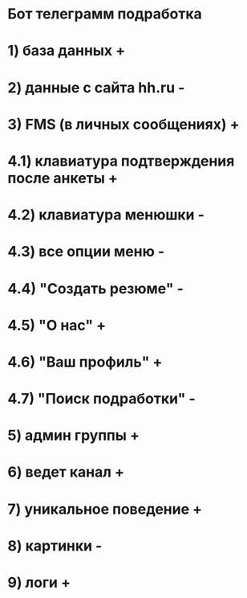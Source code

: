 # Бот телеграмм подработка
# 1) база данных +
# 2) данные с сайта hh.ru -
# 3) FMS (в личных сообщениях) +
# 4.1) клавиатура подтверждения после анкеты +
# 4.2) клавиатура менюшки -
# 4.3) все опции меню -
# 4.4) "Создать резюме" -
# 4.5) "О нас" +
# 4.6) "Ваш профиль" +
# 4.7) "Поиск подработки" - 
# 5) админ группы +
# 6) ведет канал +
# 7) уникальное поведение +
# 8) картинки -
# 9) логи +
